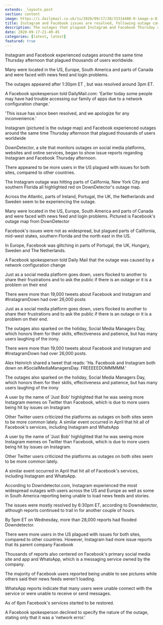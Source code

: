 ```yaml
---
extends: _layouts.post
section: content
image: https://i.dailymail.co.uk/1s/2020/09/17/20/33314488-0-image-a-81_1600370997682.jpg 
title: Instagram and Facebook issues are resolved, following outage caused by network configuration change 
description: The outages that plagued Instagram and Facebook Thursday afternoon has been resolved. The issues were caused by a network configuration change. Thousands across the world were affected. 
date: 2020-09-17-21-49-45 
categories: [latest, latest] 
featured: true 
--- 
```

Instagram and Facebook experienced outages around the same time Thursday afternoon that plagued thousands of users worldwide.

Many were located in the US, Europe, South America and parts of Canada and were faced with news feed and login problems.

The outages appeared after 1:30pm ET , but was resolved around 3pm ET.

A Facebook spokesperson told DailyMail.com: 'Earlier today some people may have had trouble accessing our family of apps due to a network configuration change.' 

'This issue has since been resolved, and we apologize for any inconvenience.' 

Instagram (pictured is the outage map) and Facebook experienced outages around the same time Thursday afternoon that plagued thousands of users worldwide 

DownDetector, a site that monitors outages on social media platforms, websites and online services, began to show issue reports regarding Instagram and Facebook Thursday afternoon.

There appeared to be more users in the US plagued with issues for both sites, compared to other countries.

The Instagram outage was hitting parts of California, New York City and southern Florida all highlighted red on DownDetector's outage map.

Across the Atlantic, parts of Ireland, Portugal, the UK, the Netherlands and Sweden seem to be experiencing the outage. 

Many were located in the US, Europe, South America and parts of Canada and were faced with news feed and login problems. Pictured is Facebook's outage map from DownDetector 

Facebook's issues were not as widespread, but plagued parts of California, mid-west states, southern Florida and the north east in the US.

In Europe, Facebook was glitching in parts of Portugal, the UK, Hungary,  Sweden and The Netherlands.  

A Facebook spokesperson told Daily Mail that the outage was caused by a network configuration change 

Just as a social media platform goes down, users flocked to another to share their frustrations and to ask the public if there is an outage or it is a problem on their end

There were more than 19,000 tweets about Facebook and Instagram and #InstagramDown had over 26,000 posts 

Just as a social media platform goes down, users flocked to another to share their frustrations and to ask the public if there is an outage or it is a problem on their end.

The outages also sparked on the holiday, Social Media Managers Day, which honors them for their skills, effectiveness and patience, but has many users laughing of the irony. 

There were more than 19,000 tweets about Facebook and Instagram and #InstagramDown had over 26,000 posts.

Alex Heinrich shared a tweet that reads: 'Ha. Facebook and Instagram both down on #SocialMediaManagersDay. FREEEEEDOMMMMM.' 

The outages also sparked on the holiday, Social Media Managers Day, which honors them for their skills, effectiveness and patience, but has many users laughing of the irony

A user by the name of 'Just Bob' highlighted that he was seeing more Instagram memes on Twitter than Facebook, which is due to more users being hit by issues on Instagram

Other Twitter users criticized the platforms as outages on both sites seem to be more common lately. A similar event occurred in April that hit all of Facebook's services, including Instagram and WhatsApp

A user by the name of 'Just Bob' highlighted that he was seeing more Instagram memes on Twitter than Facebook, which is due to more users being hit by issues on Instagram.  

Other Twitter users criticized the platforms as outages on both sites seem to be more common lately.

A similar event occurred in April that hit all of Facebook's services, including Instagram and WhatsApp.

According to Downdetector.com, Instagram experienced the most widespread outages with users across the US and Europe as well as some in South America reporting being unable to load news feeds and stories.

The issues were mostly resolved by 6:30pm ET, according to Downdetector, although reports continued to trail in for another couple of hours. 

By 5pm ET on Wednesday, more than 28,000 reports had flooded Downdetector.

There were more users in the US plagued with issues for both sites, compared to other countries. However, Instagram had more issue reports that its parent company Facebook

Thousands of reports also centered on Facebook's primary social media site and app and WhatsApp, which is a messaging service owned by the company.

The majority of Facebook users reported being unable to see pictures while others said their news feeds weren't loading.

WhatsApp reports indicate that many users were unable connect with the service or were unable to receive or send messages.

As of 6pm Facebook's services started to be restored.

A Facebook spokesperson declined to specify the nature of the outage, stating only that it was a 'network error.'

